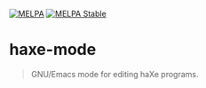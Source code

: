 [![MELPA](https://melpa.org/packages/haxe-mode-badge.svg)](https://melpa.org/#/haxe-mode)
[![MELPA Stable](https://stable.melpa.org/packages/haxe-mode-badge.svg)](https://stable.melpa.org/#/haxe-mode)

# haxe-mode
> GNU/Emacs mode for editing haXe programs.
